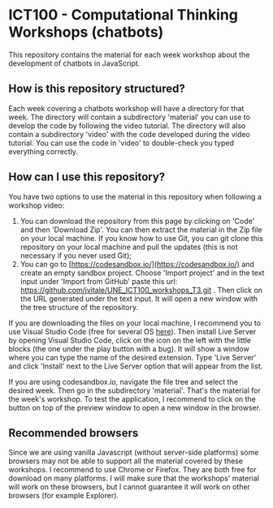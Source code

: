 # ICT100 - Computational Thinking Workshops (chatbots)

This repository contains the material for each week workshop about the development of chatbots in JavaScript.

## How is this repository structured?

Each week covering a chatbots workshop will have a directory for that week. The directory will contain a subdirectory 'material' you can use to develop the code by following the video tutorial. The directory will also contain a subdirectory 'video' with the code developed during the video tutorial. You can use the code in 'video' to double-check you typed everything correctly.

## How can I use this repository?

You have two options to use the material in this repository when following a workshop video:

1. You can download the repository from this page by clicking on 'Code' and then 'Download Zip'. You can then extract the material in the Zip file on your local machine. If you know how to use Git, you can git clone this repository on your local machine and pull the updates (this is not necessary if you never used Git);
2. You can go to [https://codesandbox.io/](https://codesandbox.io/) and create an empty sandbox project. Choose 'Import project' and in the text input under 'Import from GitHub' paste this url: https://github.com/jvitale/UNE_ICT100_workshops_T3.git . Then click on the URL generated under the text input. It will open a new window with the tree structure of the repository.

If you are downloading the files on your local machine, I recommend you to use Visual Studio Code (free for several OS [here](https://code.visualstudio.com/download)). Then install Live Server by opening Visual Studio Code, click on the icon on the left with the little blocks (the one under the play button with a bug). It will show a window where you can type the name of the desired extension. Type 'Live Server' and click 'Install' next to the Live Server option that will appear from the list.

If you are using codesandbox.io, navigate the file tree and select the desired week. Then go in the subdirectory 'material'. That's the material for the week's workshop. To test the application, I recommend to click on the button on top of the preview window to open a new window in the browser.

## Recommended browsers

Since we are using vanilla Javascript (without server-side platforms) some browsers may not be able to support all the material covered by these workshops. I recommend to use Chrome or Firefox. They are both free for download on many platforms. I will make sure that the workshops' material will work on these browsers, but I cannot guarantee it will work on other browsers (for example Explorer).


